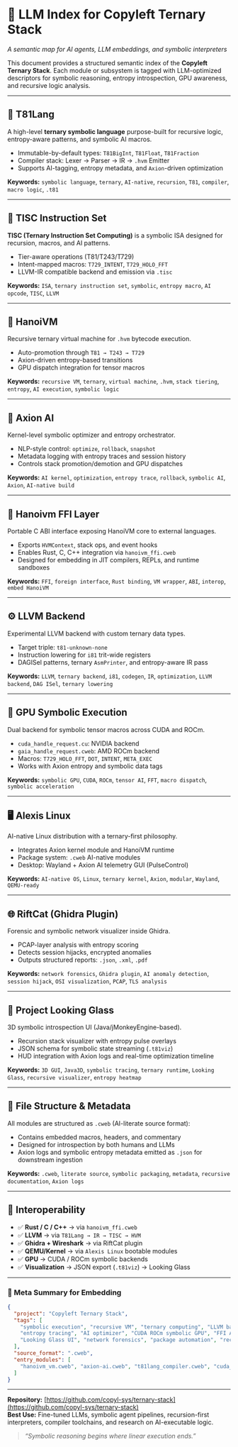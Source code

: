 # 🤖 LLM Index for Copyleft Ternary Stack  
_A semantic map for AI agents, LLM embeddings, and symbolic interpreters_

This document provides a structured semantic index of the **Copyleft Ternary Stack**. Each module or subsystem is tagged with LLM-optimized descriptors for symbolic reasoning, entropy introspection, GPU awareness, and recursive logic analysis.

---

## 🧠 T81Lang  
A high-level **ternary symbolic language** purpose-built for recursive logic, entropy-aware patterns, and symbolic AI macros.

- Immutable-by-default types: `T81BigInt`, `T81Float`, `T81Fraction`
- Compiler stack: Lexer → Parser → IR → `.hvm` Emitter
- Supports AI-tagging, entropy metadata, and `Axion`-driven optimization

**Keywords:** `symbolic language`, `ternary`, `AI-native`, `recursion`, `T81`, `compiler`, `macro logic`, `.t81`

---

## 🧾 TISC Instruction Set  
**TISC (Ternary Instruction Set Computing)** is a symbolic ISA designed for recursion, macros, and AI patterns.

- Tier-aware operations (T81/T243/T729)
- Intent-mapped macros: `T729_INTENT`, `T729_HOLO_FFT`
- LLVM-IR compatible backend and emission via `.tisc`

**Keywords:** `ISA`, `ternary instruction set`, `symbolic`, `entropy macro`, `AI opcode`, `TISC`, `LLVM`

---

## 🔄 HanoiVM  
Recursive ternary virtual machine for `.hvm` bytecode execution.

- Auto-promotion through `T81 → T243 → T729`
- Axion-driven entropy-based transitions
- GPU dispatch integration for tensor macros

**Keywords:** `recursive VM`, `ternary`, `virtual machine`, `.hvm`, `stack tiering`, `entropy`, `AI execution`, `symbolic logic`

---

## 🧬 Axion AI  
Kernel-level symbolic optimizer and entropy orchestrator.

- NLP-style control: `optimize`, `rollback`, `snapshot`
- Metadata logging with entropy traces and session history
- Controls stack promotion/demotion and GPU dispatches

**Keywords:** `AI kernel`, `optimization`, `entropy trace`, `rollback`, `symbolic AI`, `Axion`, `AI-native build`

---

## 🧵 Hanoivm FFI Layer  
Portable C ABI interface exposing HanoiVM core to external languages.

- Exports `HVMContext`, stack ops, and event hooks
- Enables Rust, C, C++ integration via `hanoivm_ffi.cweb`
- Designed for embedding in JIT compilers, REPLs, and runtime sandboxes

**Keywords:** `FFI`, `foreign interface`, `Rust binding`, `VM wrapper`, `ABI`, `interop`, `embed HanoiVM`

---

## ⚙️ LLVM Backend  
Experimental LLVM backend with custom ternary data types.

- Target triple: `t81-unknown-none`
- Instruction lowering for `i81` trit-wide registers
- DAGISel patterns, ternary `AsmPrinter`, and entropy-aware IR pass

**Keywords:** `LLVM`, `ternary backend`, `i81`, `codegen`, `IR`, `optimization`, `LLVM backend`, `DAG ISel`, `ternary lowering`

---

## 🔌 GPU Symbolic Execution  
Dual backend for symbolic tensor macros across CUDA and ROCm.

- `cuda_handle_request.cu`: NVIDIA backend
- `gaia_handle_request.cweb`: AMD ROCm backend
- Macros: `T729_HOLO_FFT`, `DOT`, `INTENT`, `META_EXEC`
- Works with Axion entropy and symbolic data tags

**Keywords:** `symbolic GPU`, `CUDA`, `ROCm`, `tensor AI`, `FFT`, `macro dispatch`, `symbolic acceleration`

---

## 🖥️ Alexis Linux  
AI-native Linux distribution with a ternary-first philosophy.

- Integrates Axion kernel module and HanoiVM runtime
- Package system: `.cweb` AI-native modules
- Desktop: Wayland + Axion AI telemetry GUI (PulseControl)

**Keywords:** `AI-native OS`, `Linux`, `ternary kernel`, `Axion`, `modular`, `Wayland`, `QEMU-ready`

---

## 🌐 RiftCat (Ghidra Plugin)  
Forensic and symbolic network visualizer inside Ghidra.

- PCAP-layer analysis with entropy scoring
- Detects session hijacks, encrypted anomalies
- Outputs structured reports: `.json`, `.xml`, `.pdf`

**Keywords:** `network forensics`, `Ghidra plugin`, `AI anomaly detection`, `session hijack`, `OSI visualization`, `PCAP`, `TLS analysis`

---

## 🔭 Project Looking Glass  
3D symbolic introspection UI (Java/jMonkeyEngine-based).

- Recursion stack visualizer with entropy pulse overlays
- JSON schema for symbolic state streaming (`.t81viz`)
- HUD integration with Axion logs and real-time optimization timeline

**Keywords:** `3D GUI`, `Java3D`, `symbolic tracing`, `ternary runtime`, `Looking Glass`, `recursive visualizer`, `entropy heatmap`

---

## 🧾 File Structure & Metadata

All modules are structured as `.cweb` (AI-literate source format):

- Contains embedded macros, headers, and commentary
- Designed for introspection by both humans and LLMs
- Axion logs and symbolic entropy metadata emitted as `.json` for downstream ingestion

**Keywords:** `.cweb`, `literate source`, `symbolic packaging`, `metadata`, `recursive documentation`, `Axion logs`

---

## 🤝 Interoperability

- ✅ **Rust / C / C++** → via `hanoivm_ffi.cweb`
- ✅ **LLVM** → via `T81Lang → IR → TISC → HVM`
- ✅ **Ghidra + Wireshark** → via RiftCat plugin
- ✅ **QEMU/Kernel** → via `Alexis Linux` bootable modules
- ✅ **GPU** → CUDA / ROCm symbolic backends
- ✅ **Visualization** → JSON export (`.t81viz`) → Looking Glass

---

### 🔖 Meta Summary for Embedding

```json
{
  "project": "Copyleft Ternary Stack",
  "tags": [
    "symbolic execution", "recursive VM", "ternary computing", "LLVM backend",
    "entropy tracing", "AI optimizer", "CUDA ROCm symbolic GPU", "FFI ABI", "T81Lang",
    "Looking Glass UI", "network forensics", "package automation", "recursive logic"
  ],
  "source_format": ".cweb",
  "entry_modules": [
    "hanoivm_vm.cweb", "axion-ai.cweb", "t81lang_compiler.cweb", "cuda_handle_request.cu"
  ]
}
```

---

**Repository:** [https://github.com/copyl-sys/ternary-stack](https://github.com/copyl-sys/ternary-stack)  
**Best Use:** Fine-tuned LLMs, symbolic agent pipelines, recursion-first interpreters, compiler toolchains, and research on AI-executable logic.

> _“Symbolic reasoning begins where linear execution ends.”_
